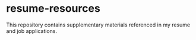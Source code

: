# resume-resources
This repository contains supplementary materials referenced in my resume and job applications.  
